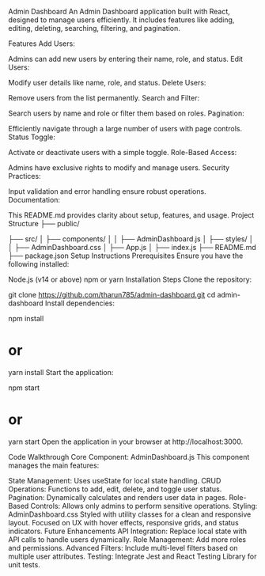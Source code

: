  
Admin Dashboard
An Admin Dashboard application built with React, designed to manage users efficiently. It includes features like adding, editing, deleting, searching, filtering, and pagination.

Features
Add Users:

Admins can add new users by entering their name, role, and status.
Edit Users:

Modify user details like name, role, and status.
Delete Users:

Remove users from the list permanently.
Search and Filter:

Search users by name and role or filter them based on roles.
Pagination:

Efficiently navigate through a large number of users with page controls.
Status Toggle:

Activate or deactivate users with a simple toggle.
Role-Based Access:

Admins have exclusive rights to modify and manage users.
Security Practices:

Input validation and error handling ensure robust operations.
Documentation:

This README.md provides clarity about setup, features, and usage.
Project Structure
├── public/

├── src/
│   ├── components/
│   │   ├── AdminDashboard.js
│   ├── styles/
│   │   ├── AdminDashboard.css
│   ├── App.js
│   ├── index.js
├── README.md
├── package.json
Setup Instructions
Prerequisites
Ensure you have the following installed:

Node.js (v14 or above)
npm or yarn
Installation Steps
Clone the repository:

git clone  https://github.com/tharun785/admin-dashboard.git
cd admin-dashboard
Install dependencies:

npm install
# or
yarn install
Start the application:

npm start
# or
yarn start
Open the application in your browser at http://localhost:3000.

Code Walkthrough
Core Component: AdminDashboard.js
This component manages the main features:

State Management: Uses useState for local state handling.
CRUD Operations: Functions to add, edit, delete, and toggle user status.
Pagination: Dynamically calculates and renders user data in pages.
Role-Based Controls: Allows only admins to perform sensitive operations.
Styling: AdminDashboard.css
Styled with utility classes for a clean and responsive layout.
Focused on UX with hover effects, responsive grids, and status indicators.
Future Enhancements
API Integration: Replace local state with API calls to handle users dynamically.
Role Management: Add more roles and permissions.
Advanced Filters: Include multi-level filters based on multiple user attributes.
Testing: Integrate Jest and React Testing Library for unit tests.
 
 
